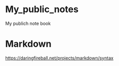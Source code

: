 # My_public_notes
My publich note book

# Markdown 
https://daringfireball.net/projects/markdown/syntax
